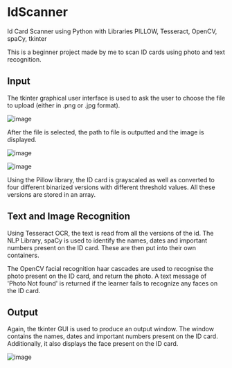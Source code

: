 # IdScanner

Id Card Scanner using Python with Libraries PILLOW, Tesseract, OpenCV, spaCy, tkinter

This is a beginner project made by me to scan ID cards using photo and text recognition.

## Input

The tkinter graphical user interface is used to ask the user to choose the file to upload (either in .png or .jpg format).

![image](https://user-images.githubusercontent.com/71396561/103150248-4b5e3b80-4798-11eb-806a-b0d4240ac341.png)

After the file is selected, the path to file is outputted and the image is displayed. 

![image](https://user-images.githubusercontent.com/71396561/103150845-0937f880-479e-11eb-80f7-70a784370fde.png)

![image](https://user-images.githubusercontent.com/71396561/103150925-08539680-479f-11eb-8271-d714ca6b52a9.png)


Using the Pillow library, the ID card is grayscaled as well as converted to four different binarized versions with different threshold values. All these versions are stored in an array.

## Text and Image Recognition

Using Tesseract OCR, the text is read from all the versions of the id. The NLP Library, spaCy is used to identify the names, dates and important numbers present on the ID card. These are then put into their own containers.

The OpenCV facial recognition haar cascades are used to recognise the photo present on the ID card, and return the photo. A text message of 'Photo Not found' is returned if the learner fails to recognize any faces on the ID card.

## Output

Again, the tkinter GUI is used to produce an output window. The window contains the names, dates and important numbers present on the ID card. Additionally, it also displays the face present on the ID card.

![image](https://user-images.githubusercontent.com/71396561/103150916-ec4ff500-479e-11eb-9498-79891300fb88.png)
